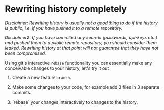 # Rewriting history completely

*Disclaimer: Rewriting history is usually not a good thing to do if the history is public, i.e. if you have pushed it to a remote repository.*

*Disclaimer2: If you have commited any secrets (passwords, api-keys etc.) and pushed them to a public remote repository, you should consider them leaked. Rewriting history at that point will not guarantee that they have not been compromised.* 

Using git's interactive `rebase` functionality you can essentially make any conceivable changes to your history, let's try it out.

1. Create a new feature `branch`.

2. Make some changes to your code, for example add 3 files in 3 separate commits.

3. ´rebase´ your changes interactively to changes to the history.